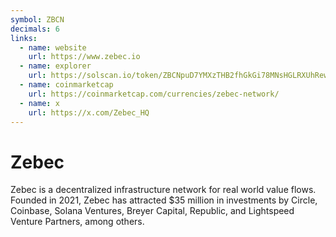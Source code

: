 ```yaml
---
symbol: ZBCN
decimals: 6
links:
  - name: website
    url: https://www.zebec.io
  - name: explorer
    url: https://solscan.io/token/ZBCNpuD7YMXzTHB2fhGkGi78MNsHGLRXUhRewNRm9RU
  - name: coinmarketcap
    url: https://coinmarketcap.com/currencies/zebec-network/
  - name: x
    url: https://x.com/Zebec_HQ
---
```


# Zebec

Zebec is a decentralized infrastructure network for real world value flows. Founded in 2021, Zebec has attracted $35 million in investments by Circle, Coinbase, Solana Ventures, Breyer Capital, Republic, and Lightspeed Venture Partners, among others.
